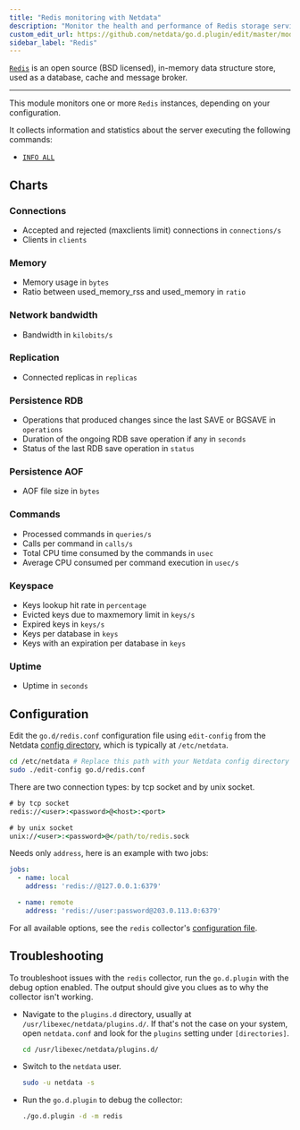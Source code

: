 ```yaml
---
title: "Redis monitoring with Netdata"
description: "Monitor the health and performance of Redis storage services with zero configuration, per-second metric granularity, and interactive visualizations."
custom_edit_url: https://github.com/netdata/go.d.plugin/edit/master/modules/redis/README.md
sidebar_label: "Redis"
---
```




[`Redis`](https://redis.io/) is an open source (BSD licensed), in-memory data structure store, used as a database, cache
and message broker.

---

This module monitors one or more `Redis` instances, depending on your configuration.

It collects information and statistics about the server executing the following commands:

- [`INFO ALL`](https://redis.io/commands/info)

## Charts

### Connections

- Accepted and rejected (maxclients limit) connections in `connections/s`
- Clients in `clients`

### Memory

- Memory usage in `bytes`
- Ratio between used_memory_rss and used_memory in `ratio`

### Network bandwidth

- Bandwidth in `kilobits/s`

### Replication

- Connected replicas in `replicas`

### Persistence RDB

- Operations that produced changes since the last SAVE or BGSAVE in `operations`
- Duration of the ongoing RDB save operation if any in `seconds`
- Status of the last RDB save operation in `status`

### Persistence AOF

- AOF file size in `bytes`

### Commands

- Processed commands in `queries/s`
- Calls per command in `calls/s`
- Total CPU time consumed by the commands in `usec`
- Average CPU consumed per command execution in `usec/s`

### Keyspace

- Keys lookup hit rate in `percentage`
- Evicted keys due to maxmemory limit in `keys/s`
- Expired keys in `keys/s`
- Keys per database in `keys`
- Keys with an expiration per database in `keys`

### Uptime

- Uptime in `seconds`

## Configuration

Edit the `go.d/redis.conf` configuration file using `edit-config` from the
Netdata [config directory](/docs/configure/nodes), which is typically at `/etc/netdata`.

```bash
cd /etc/netdata # Replace this path with your Netdata config directory
sudo ./edit-config go.d/redis.conf
```

There are two connection types: by tcp socket and by unix socket.

```cmd
# by tcp socket
redis://<user>:<password>@<host>:<port>

# by unix socket
unix://<user>:<password>@</path/to/redis.sock
```

Needs only `address`, here is an example with two jobs:

```yaml
jobs:
  - name: local
    address: 'redis://@127.0.0.1:6379'

  - name: remote
    address: 'redis://user:password@203.0.113.0:6379'
```

For all available options, see the `redis`
collector's [configuration file](https://github.com/netdata/go.d.plugin/blob/master/config/go.d/redis.conf).

## Troubleshooting

To troubleshoot issues with the `redis` collector, run the `go.d.plugin` with the debug option enabled. The output
should give you clues as to why the collector isn't working.

- Navigate to the `plugins.d` directory, usually at `/usr/libexec/netdata/plugins.d/`. If that's not the case on
  your system, open `netdata.conf` and look for the `plugins` setting under `[directories]`.

  ```bash
  cd /usr/libexec/netdata/plugins.d/
  ```

- Switch to the `netdata` user.

  ```bash
  sudo -u netdata -s
  ```

- Run the `go.d.plugin` to debug the collector:

  ```bash
  ./go.d.plugin -d -m redis
  ```
